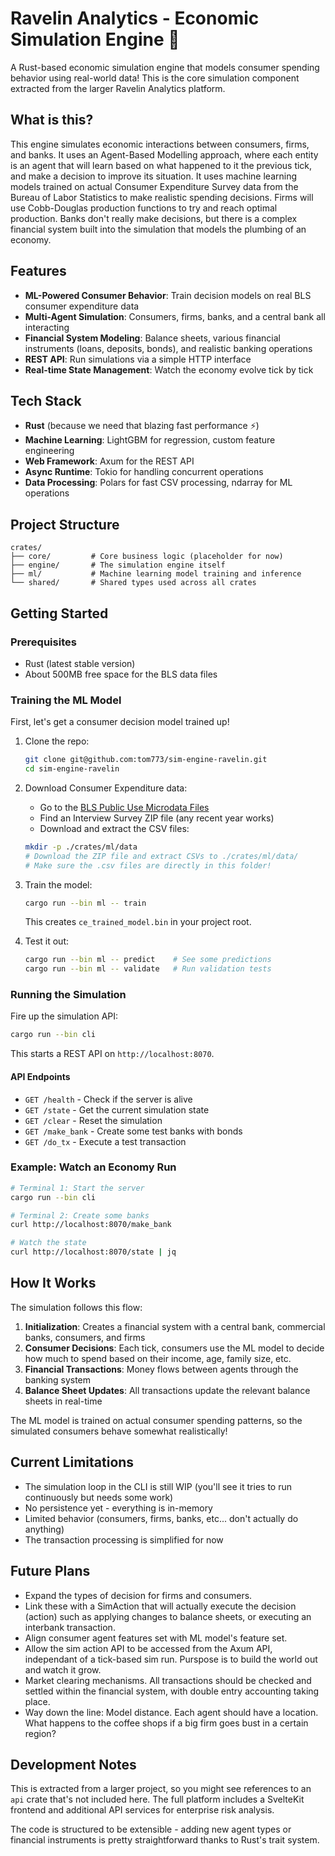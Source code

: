 # Ravelin Analytics - Economic Simulation Engine 🚀

A Rust-based economic simulation engine that models consumer spending behavior using real-world data! This is the core simulation component extracted from the larger Ravelin Analytics platform.

## What is this?

This engine simulates economic interactions between consumers, firms, and banks. It uses an Agent-Based Modelling approach, where each entity is an agent that will learn based on what happened to it the previous tick, and make a decision to improve its situation. It uses machine learning models trained on actual Consumer Expenditure Survey data from the Bureau of Labor Statistics to make realistic spending decisions. Firms will use Cobb-Douglas production functions to try and reach optimal production. Banks don't really make decisions, but there is a complex financial system built into the simulation that models the plumbing of an economy.

## Features

- **ML-Powered Consumer Behavior**: Train decision models on real BLS consumer expenditure data
- **Multi-Agent Simulation**: Consumers, firms, banks, and a central bank all interacting
- **Financial System Modeling**: Balance sheets, various financial instruments (loans, deposits, bonds), and realistic banking operations
- **REST API**: Run simulations via a simple HTTP interface
- **Real-time State Management**: Watch the economy evolve tick by tick

## Tech Stack

- **Rust** (because we need that blazing fast performance ⚡)
- **Machine Learning**: LightGBM for regression, custom feature engineering
- **Web Framework**: Axum for the REST API
- **Async Runtime**: Tokio for handling concurrent operations
- **Data Processing**: Polars for fast CSV processing, ndarray for ML operations

## Project Structure

```
crates/
├── core/         # Core business logic (placeholder for now)
├── engine/       # The simulation engine itself
├── ml/           # Machine learning model training and inference
└── shared/       # Shared types used across all crates
```

## Getting Started

### Prerequisites

- Rust (latest stable version)
- About 500MB free space for the BLS data files

### Training the ML Model

First, let's get a consumer decision model trained up!

1. Clone the repo:
   ```bash
   git clone git@github.com:tom773/sim-engine-ravelin.git
   cd sim-engine-ravelin
   ```

2. Download Consumer Expenditure data:
   - Go to the [BLS Public Use Microdata Files](https://www.bls.gov/cex/pumd_data.htm)
   - Find an Interview Survey ZIP file (any recent year works)
   - Download and extract the CSV files:
   ```bash
   mkdir -p ./crates/ml/data
   # Download the ZIP file and extract CSVs to ./crates/ml/data/
   # Make sure the .csv files are directly in this folder!
   ```

3. Train the model:
   ```bash
   cargo run --bin ml -- train
   ```
   This creates `ce_trained_model.bin` in your project root.

4. Test it out:
   ```bash
   cargo run --bin ml -- predict    # See some predictions
   cargo run --bin ml -- validate   # Run validation tests
   ```

### Running the Simulation

Fire up the simulation API:

```bash
cargo run --bin cli
```

This starts a REST API on `http://localhost:8070`. 

#### API Endpoints

- `GET /health` - Check if the server is alive
- `GET /state` - Get the current simulation state
- `GET /clear` - Reset the simulation
- `GET /make_bank` - Create some test banks with bonds
- `GET /do_tx` - Execute a test transaction

### Example: Watch an Economy Run

```bash
# Terminal 1: Start the server
cargo run --bin cli

# Terminal 2: Create some banks
curl http://localhost:8070/make_bank

# Watch the state
curl http://localhost:8070/state | jq
```

## How It Works

The simulation follows this flow:

1. **Initialization**: Creates a financial system with a central bank, commercial banks, consumers, and firms
2. **Consumer Decisions**: Each tick, consumers use the ML model to decide how much to spend based on their income, age, family size, etc.
3. **Financial Transactions**: Money flows between agents through the banking system
4. **Balance Sheet Updates**: All transactions update the relevant balance sheets in real-time

The ML model is trained on actual consumer spending patterns, so the simulated consumers behave somewhat realistically!

## Current Limitations

- The simulation loop in the CLI is still WIP (you'll see it tries to run continuously but needs some work)
- No persistence yet - everything is in-memory 
- Limited behavior (consumers, firms, banks, etc... don't actually do anything)
- The transaction processing is simplified for now

## Future Plans

- Expand the types of decision for firms and consumers.
- Link these with a SimAction that will actually execute the decision (action) such as applying changes to balance sheets, or executing an interbank transaction.
- Align consumer agent features set with ML model's feature set.
- Allow the sim action API to be accessed from the Axum API, independant of a tick-based sim run. Purspose is to build the world out and watch it grow.
- Market clearing mechanisms. All transactions should be checked and settled within the financial system, with double entry accounting taking place.
- Way down the line: Model distance. Each agent should have a location. What happens to the coffee shops if a big firm goes bust in a certain region? 

## Development Notes

This is extracted from a larger project, so you might see references to an `api` crate that's not included here. The full platform includes a SvelteKit frontend and additional API services for enterprise risk analysis.

The code is structured to be extensible - adding new agent types or financial instruments is pretty straightforward thanks to Rust's trait system.

